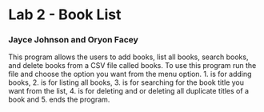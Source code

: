# Lab 2 - Book List

### Jayce Johnson and Oryon Facey

This program allows the users to add books, list all books, search books, 
and delete books from a CSV file called books. To use this program run 
the file and choose the option you want from the menu option. 1. is for
adding books, 2. is for listing all books, 3. is for searching for the
book title you want from the list, 4. is for deleting and or deleting 
all duplicate titles of a book and 5. ends the program. 